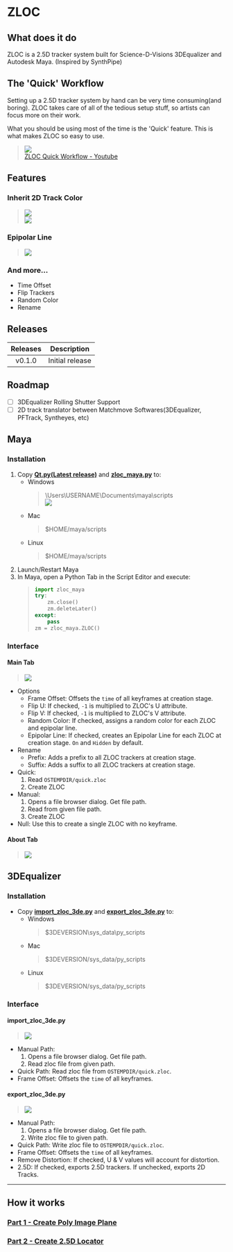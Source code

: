 # ZLOC
## What does it do
ZLOC is a 2.5D tracker system built for Science-D-Visions 3DEqualizer and Autodesk Maya. (Inspired by SynthPipe)


## The 'Quick' Workflow
Setting up a 2.5D tracker system by hand can be very time consuming(and boring). ZLOC takes care of all of the tedious setup stuff, so artists can focus more on their work.

What you should be using most of the time is the 'Quick' feature. This is what makes ZLOC so easy to use.

> [![](http://img.youtube.com/vi/OY7vK4RYl0w/0.jpg)](http://www.youtube.com/watch?v=OY7vK4RYl0w "")<br>
> [ZLOC Quick Workflow - Youtube](https://youtu.be/OY7vK4RYl0w)
## Features
### Inherit 2D Track Color
> ![](doc/3de/tde_2dtrack_color.png)<br>
> ![](doc/3de/maya_2dtrack_color.png)
### Epipolar Line
> ![](doc/maya/epipolar_line.png)
### And more...
- Time Offset
- Flip Trackers
- Random Color
- Rename

## Releases
| Releases | Description |
| :--------: | :------------: |
| v0.1.0 | Initial release |

## Roadmap
- [ ] 3DEqualizer Rolling Shutter Support
- [ ] 2D track translator between Matchmove Softwares(3DEqualizer, PFTrack, Syntheyes, etc)

## Maya
### Installation
1. Copy **[Qt.py(Latest release)](https://github.com/mottosso/Qt.py/releases)** and **[zloc_maya.py](maya/scripts/zloc_maya.py)** to:
    - Windows
        > \Users\USERNAME\Documents\maya\scripts<br>
        > ![](doc/maya/install_scripts.png)
    - Mac
        > $HOME/maya/scripts
    - Linux
        > $HOME/maya/scripts
1. Launch/Restart Maya
1. In Maya, open a Python Tab in the Script Editor and execute:
    > ```python
    > import zloc_maya
    > try:
    >     zm.close()
    >     zm.deleteLater()
    > except:
    >     pass
    > zm = zloc_maya.ZLOC()
    > ```
### Interface
#### Main Tab
> ![](doc/maya/main_tab_.png)
- Options
    - Frame Offset: Offsets the `time` of all keyframes at creation stage.
    - Flip U: If checked, `-1` is multiplied to ZLOC's U attribute.
    - Flip V: If checked, `-1` is multiplied to ZLOC's V attribute.
    - Random Color: If checked, assigns a random color for each ZLOC and epipolar line.
    - Epipolar Line: If checked, creates an Epipolar Line for each ZLOC at creation stage. `On` and `Hidden` by default.
- Rename
    - Prefix: Adds a prefix to all ZLOC trackers at creation stage.
    - Suffix: Adds a suffix to all ZLOC trackers at creation stage.
- Quick:
    1. Read `OSTEMPDIR/quick.zloc`
    1. Create ZLOC
- Manual:
    1. Opens a file browser dialog. Get file path.
    1. Read from given file path.
    1. Create ZLOC
- Null: Use this to create a single ZLOC with no keyframe.
#### About Tab
> ![](doc/maya/about_tab_.png)

## 3DEqualizer
### Installation
- Copy **[import_zloc_3de.py](3de/import_zloc_3de.py)** and **[export_zloc_3de.py](3de/export_zloc_3de.py)** to:
    - Windows
        > $3DEVERSION\sys_data\py_scripts
    - Mac
        > $3DEVERSION/sys_data/py_scripts
    - Linux
        > $3DEVERSION/sys_data/py_scripts
### Interface
#### import_zloc_3de.py
> ![](doc/3de/import_zloc_3de.png)
- Manual Path:
    1. Opens a file browser dialog. Get file path.
    1. Read zloc file from given path.
- Quick Path: Read zloc file from `OSTEMPDIR/quick.zloc`.
- Frame Offset: Offsets the `time` of all keyframes.
#### export_zloc_3de.py
> ![](doc/3de/export_zloc_3de__.png)
- Manual Path:
    1. Opens a file browser dialog. Get file path.
    1. Write zloc file to given path.
- Quick Path: Write zloc file to `OSTEMPDIR/quick.zloc`.
- Frame Offset: Offsets the `time` of all keyframes.
- Remove Distortion: If checked, U & V values will account for distortion.
- 2.5D: If checked, exports 2.5D trackers. If unchecked, exports 2D Tracks.


---

## How it works
### [Part 1 - Create Poly Image Plane](https://kohyuk91.github.io/posts/20191214_poly_image_plane_zloc_part1/)
### [Part 2 - Create 2.5D Locator](https://kohyuk91.github.io/posts/20191215_two_point_five_dee_locator_zloc_part2/)

